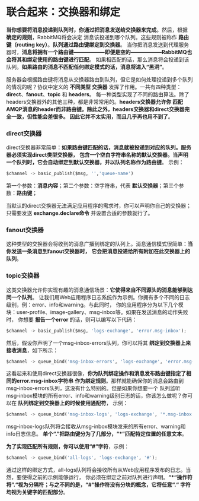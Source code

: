 联合起来：交换器和绑定
============================================================================
**当你想要将消息投递到队列时，你通过把消息发送给交换器来完成**。然后，根据 **确定的规则**，RabbitMQ将会决定
消息该投递到哪个队列。这些规则被称作 **路由键（routing key）**。**队列通过路由键绑定到交换器**。
当你把消息发送到代理服务器时，**消息将拥有一个路由键——————即便是空的——————RabbitMQ也会将其和绑定使用的路由键进行匹配**。
如果相匹配的话，那么消息将会投递到该队列。**如果路由的消息不匹配任何绑定模式的话，消息将进入“黑洞”**。

服务器会根据路由键将消息从交换器路由到队列，但它是如何处理投递到多个队列的情况的呢？协议中定义的 **不同类型
交换器** 发挥了作用。一共有四种类型：**direct**、**fanout**、**topic** 和 **headers**。
每一种类型实现了不同的路由算法。除了headers交换器外的其他三种，都是非常常用的。**headers交换器允许你
匹配AMQP消息的header而非路由键。除此之外，headers交换器和direct交换器完全一致，但性能会差很多。
因此它并不太实用，而且几乎再也用不到了**。

### direct交换器
direct交换器非常简单：**如果路由键匹配的话，消息就被投递到对应的队列。服务器必须实现direct类型交换器，**
**包含一个空白字符串名称的默认交换器。当声明一个队列时，它会自动绑定到默认交换器，并以队列名称作为路由键**。
示例：
```python
$channel -> basic_publish($msg, '','queue-name')
```
第一个参数：**消息内容**；第二个参数：空字符串，代表 **默认交换器**；第三个参数：**路由键**；

当默认的direct交换器无法满足应用程序的需求时，你可以声明你自己的交换器；只需要发送
**exchange.declare命令** 并设置合适的参数就行了。

### fanout交换器
这种类型的交换器会将收到的消息广播到绑定的队列上。消息通信模式很简单：**当你发送一条消息到fanout交换器时，**
**它会把消息投递给所有附加在此交换器上的队列**。

### topic交换器
这类交换器允许你实现有趣的消息通信场景：**它使得来自不同源头的消息能够到达同一个队列**。
让我们用Web应用程序日志系统作为示例。你拥有多个不同的日志级别，例：error、info和warning。与此同时，
你的应用程序分为以下几个模块：user-profile、image-gallery、msg-inbox等。如果在发送消息的动作失败时，
你想要 **报告一个error** 的话，则可以编写以下代码：
```py
$channel -> basic_publish($msg, 'logs-exchange', 'error.msg-inbox');
```
然后，假设你声明了一个msg-inbox-errors队列，你可以将其 **绑定到交换器上来接收消息**，如下所示：
```py
$channel -> queue_bind('msg-inbox-errors', 'logs-exchange', 'error.msg-inbox');
```
这看起来和使用direct交换器很像，**你为队列绑定操作和消息发布路由键指定了相同的error.msg-inbox字符串**
**作为绑定规则**。那样就能确保你的消息会路由到msg-inbox-errors队列，这没有什么特别的。但是如果你想要一个
队列监听msg-inbox模块的所有error、info和warning级别日志的话，你该怎么做呢？你可以在 **队列绑定到交换器上的时候使用通配符**，
示例：
```py
$channel -> queue_bind('msg-inbox-logs', 'logs-exchange', '*.msg-inbox');
```
msg-inbox-logs队列将会接收从msg-inbox模块发来的所有error、warning和info日志信息。
**单个“.”把路由键分为了几部分，“*”匹配特定位置的任意文本**。

**为了实现匹配所有规则，你可以使用“#”字符**，示例：
```py
$channel -> queue_bind('all-logs', 'logs-exchange', '#');
```
通过这样的绑定方式，all-logs队列将会接收所有从Web应用程序发布的日志。当然，要使得之前的示例能够运行，
你必须在绑定之前对队列进行声明。**“*“操作符将”.“视为分隔符；与之不同的是，“#“操作符没有分块的概念，它将任意“.“**
**字符均视为关键字的匹配部分**。

